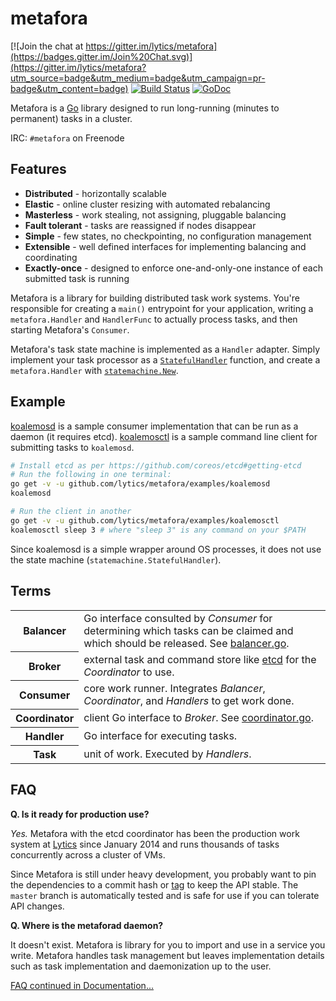 metafora
========

[![Join the chat at https://gitter.im/lytics/metafora](https://badges.gitter.im/Join%20Chat.svg)](https://gitter.im/lytics/metafora?utm_source=badge&utm_medium=badge&utm_campaign=pr-badge&utm_content=badge)
[![Build Status](https://travis-ci.org/lytics/metafora.svg?branch=master)](https://travis-ci.org/lytics/metafora)
[![GoDoc](https://godoc.org/github.com/lytics/metafora?status.svg)](https://godoc.org/github.com/lytics/metafora)

Metafora is a [Go](https://golang.org) library designed to run long-running
(minutes to permanent) tasks in a cluster.

IRC: `#metafora` on Freenode

Features
--------

* **Distributed** - horizontally scalable
* **Elastic** - online cluster resizing with automated rebalancing
* **Masterless** - work stealing, not assigning, pluggable balancing
* **Fault tolerant** - tasks are reassigned if nodes disappear
* **Simple** - few states, no checkpointing, no configuration management
* **Extensible** - well defined interfaces for implementing balancing and
  coordinating
* **Exactly-once** - designed to enforce one-and-only-one instance of each
  submitted task is running

Metafora is a library for building distributed task work systems. You're
responsible for creating a `main()` entrypoint for your application, writing a
`metafora.Handler` and `HandlerFunc` to actually process tasks, and then
starting Metafora's `Consumer`.

Metafora's task state machine is implemented as a `Handler` adapter. Simply
implement your task processor as a
[`StatefulHandler`](https://godoc.org/github.com/lytics/metafora/statemachine#StatefulHandler)
function, and create a `metafora.Handler` with
[`statemachine.New`](https://godoc.org/github.com/lytics/metafora/statemachine#New).

Example
-------

[koalemosd](https://github.com/lytics/metafora/blob/master/examples/koalemosd/main.go)
is a sample consumer implementation that can be run as a daemon
(it requires etcd).
[koalemosctl](https://github.com/lytics/metafora/blob/master/examples/koalemosctl/main.go)
is a sample command line client for submitting tasks to `koalemosd`.

```sh
# Install etcd as per https://github.com/coreos/etcd#getting-etcd
# Run the following in one terminal:
go get -v -u github.com/lytics/metafora/examples/koalemosd
koalemosd

# Run the client in another
go get -v -u github.com/lytics/metafora/examples/koalemosctl
koalemosctl sleep 3 # where "sleep 3" is any command on your $PATH
```

Since koalemosd is a simple wrapper around OS processes, it does not use the
state machine (`statemachine.StatefulHandler`).

Terms
-----

<table>
<tr>
<th>Balancer</th><td>Go interface consulted by <i>Consumer</i> for determining
which tasks can be claimed and which should be released. See <a
href="balancer.go">balancer.go</a>.</td>
</tr>
<tr>
<th>Broker</th><td>external task and command store like
<a href="https://github.com/coreos/etcd">etcd</a> for the <i>Coordinator</i> to
use.</td>
</tr>
<th>Consumer</th><td>core work runner. Integrates <i>Balancer</i>,
<i>Coordinator</i>, and <i>Handlers</i> to get work done.</td>
</tr>
<tr>
<th>Coordinator</th><td>client Go interface to <i>Broker</i>. See
<a href="coordinator.go">coordinator.go</a>.</td>
</tr>
<tr>
<th>Handler</th><td>Go interface for executing tasks.</td>
</tr>
<tr>
<th>Task</th><td>unit of work. Executed by <i>Handlers</i>.</td>
</tr>
</table>

FAQ
---

**Q. Is it ready for production use?**

*Yes.* Metafora with the etcd coordinator has been the production work system at
[Lytics](http://lytics.io) since January 2014 and runs thousands of tasks
concurrently across a cluster of VMs.

Since Metafora is still under heavy development, you probably want to pin the
dependencies to a commit hash or
[tag](https://github.com/lytics/metafora/releases) to keep the API stable. The
`master` branch is automatically tested and is safe for use if you can tolerate
API changes.

**Q. Where is the metaforad daemon?**

It doesn't exist. Metafora is library for you to import and use in a service
you write. Metafora handles task management but leaves implementation details
such as task implementation and daemonization up to the user.

[FAQ continued in Documentation...](Documentation/faq.md)

